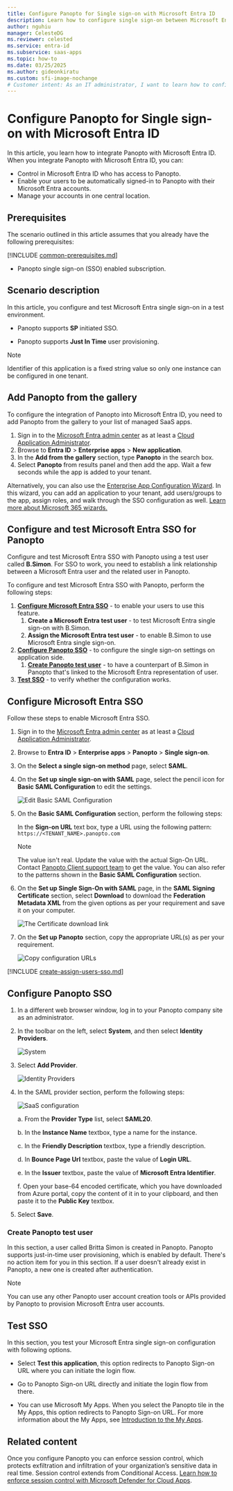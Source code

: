 ```yaml
---
title: Configure Panopto for Single sign-on with Microsoft Entra ID
description: Learn how to configure single sign-on between Microsoft Entra ID and Panopto.
author: nguhiu
manager: CelesteDG
ms.reviewer: celested
ms.service: entra-id
ms.subservice: saas-apps
ms.topic: how-to
ms.date: 03/25/2025
ms.author: gideonkiratu
ms.custom: sfi-image-nochange
# Customer intent: As an IT administrator, I want to learn how to configure single sign-on between Microsoft Entra ID and Panopto so that I can control who has access to Panopto, enable automatic sign-in with Microsoft Entra accounts, and manage my accounts in one central location.
---
```

# Configure Panopto for Single sign-on with Microsoft Entra ID

In this article,  you learn how to integrate Panopto with Microsoft Entra ID. When you integrate Panopto with Microsoft Entra ID, you can:

* Control in Microsoft Entra ID who has access to Panopto.
* Enable your users to be automatically signed-in to Panopto with their Microsoft Entra accounts.
* Manage your accounts in one central location.

## Prerequisites
The scenario outlined in this article assumes that you already have the following prerequisites:

[!INCLUDE [common-prerequisites.md](~/identity/saas-apps/includes/common-prerequisites.md)]
* Panopto single sign-on (SSO) enabled subscription.

## Scenario description

In this article,  you configure and test Microsoft Entra single sign-on in a test environment.

* Panopto supports **SP** initiated SSO.

* Panopto supports **Just In Time** user provisioning.

> [!NOTE]
> Identifier of this application is a fixed string value so only one instance can be configured in one tenant.

## Add Panopto from the gallery

To configure the integration of Panopto into Microsoft Entra ID, you need to add Panopto from the gallery to your list of managed SaaS apps.

1. Sign in to the [Microsoft Entra admin center](https://entra.microsoft.com) as at least a [Cloud Application Administrator](~/identity/role-based-access-control/permissions-reference.md#cloud-application-administrator).
1. Browse to **Entra ID** > **Enterprise apps** > **New application**.
1. In the **Add from the gallery** section, type **Panopto** in the search box.
1. Select **Panopto** from results panel and then add the app. Wait a few seconds while the app is added to your tenant.

 Alternatively, you can also use the [Enterprise App Configuration Wizard](https://portal.office.com/AdminPortal/home?Q=Docs#/azureadappintegration). In this wizard, you can add an application to your tenant, add users/groups to the app, assign roles, and walk through the SSO configuration as well. [Learn more about Microsoft 365 wizards.](/microsoft-365/admin/misc/azure-ad-setup-guides)

<a name='configure-and-test-azure-ad-sso-for-panopto'></a>

## Configure and test Microsoft Entra SSO for Panopto

Configure and test Microsoft Entra SSO with Panopto using a test user called **B.Simon**. For SSO to work, you need to establish a link relationship between a Microsoft Entra user and the related user in Panopto.

To configure and test Microsoft Entra SSO with Panopto, perform the following steps:

1. **[Configure Microsoft Entra SSO](#configure-azure-ad-sso)** - to enable your users to use this feature.
    1. **Create a Microsoft Entra test user** - to test Microsoft Entra single sign-on with B.Simon.
    1. **Assign the Microsoft Entra test user** - to enable B.Simon to use Microsoft Entra single sign-on.
1. **[Configure Panopto SSO](#configure-panopto-sso)** - to configure the single sign-on settings on application side.
    1. **[Create Panopto test user](#create-panopto-test-user)** - to have a counterpart of B.Simon in Panopto that's linked to the Microsoft Entra representation of user.
1. **[Test SSO](#test-sso)** - to verify whether the configuration works.

<a name='configure-azure-ad-sso'></a>

## Configure Microsoft Entra SSO

Follow these steps to enable Microsoft Entra SSO.

1. Sign in to the [Microsoft Entra admin center](https://entra.microsoft.com) as at least a [Cloud Application Administrator](~/identity/role-based-access-control/permissions-reference.md#cloud-application-administrator).
1. Browse to **Entra ID** > **Enterprise apps** > **Panopto** > **Single sign-on**.
1. On the **Select a single sign-on method** page, select **SAML**.
1. On the **Set up single sign-on with SAML** page, select the pencil icon for **Basic SAML Configuration** to edit the settings.

   ![Edit Basic SAML Configuration](common/edit-urls.png)

1. On the **Basic SAML Configuration** section, perform the following steps:

    In the **Sign-on URL** text box, type a URL using the following pattern:
    `https://<TENANT_NAME>.panopto.com`

	> [!NOTE]
	> The value isn't real. Update the value with the actual Sign-On URL. Contact [Panopto Client support team](mailto:support@panopto.com) to get the value. You can also refer to the patterns shown in the **Basic SAML Configuration** section.

1. On the **Set up Single Sign-On with SAML** page, in the **SAML Signing Certificate** section, select **Download** to download the **Federation Metadata XML** from the given options as per your requirement and save it on your computer.

	![The Certificate download link](common/metadataxml.png)

6. On the **Set up Panopto** section, copy the appropriate URL(s) as per your requirement.

	![Copy configuration URLs](common/copy-configuration-urls.png)

<a name='create-an-azure-ad-test-user'></a>

[!INCLUDE [create-assign-users-sso.md](~/identity/saas-apps/includes/create-assign-users-sso.md)]

## Configure Panopto SSO

1. In a different web browser window, log in to your Panopto company site as an administrator.

2. In the toolbar on the left, select **System**, and then select **Identity Providers**.
   
    ![System](./media/panopto-tutorial/toolbar.png "System")

3. Select **Add Provider**.
   
    ![Identity Providers](./media/panopto-tutorial/provider.png "Identity Providers")
   
4. In the SAML provider section, perform the following steps:
   
    ![SaaS configuration](./media/panopto-tutorial/configuration.png "SaaS configuration")
	
	a. From the **Provider Type** list, select **SAML20**.    
	
	b. In the **Instance Name** textbox, type a name for the instance.

	c. In the **Friendly Description** textbox, type a friendly description.
	
	d. In **Bounce Page Url** textbox, paste the value of **Login URL**.

	e. In the **Issuer** textbox, paste the value of **Microsoft Entra Identifier**.

	f. Open your base-64 encoded certificate, which you have downloaded from Azure portal, copy the content of it in to your clipboard, and then paste it to the **Public Key**  textbox.

5. Select **Save**.

### Create Panopto test user

In this section, a user called Britta Simon is created in Panopto. Panopto supports just-in-time user provisioning, which is enabled by default. There's no action item for you in this section. If a user doesn't already exist in Panopto, a new one is created after authentication.

>[!NOTE]
>You can use any other Panopto user account creation tools or APIs provided by Panopto to provision Microsoft Entra user accounts.
>

## Test SSO

In this section, you test your Microsoft Entra single sign-on configuration with following options. 

* Select **Test this application**, this option redirects to Panopto Sign-on URL where you can initiate the login flow. 

* Go to Panopto Sign-on URL directly and initiate the login flow from there.

* You can use Microsoft My Apps. When you select the Panopto tile in the My Apps, this option redirects to Panopto Sign-on URL. For more information about the My Apps, see [Introduction to the My Apps](https://support.microsoft.com/account-billing/sign-in-and-start-apps-from-the-my-apps-portal-2f3b1bae-0e5a-4a86-a33e-876fbd2a4510).

## Related content

Once you configure Panopto you can enforce session control, which protects exfiltration and infiltration of your organization’s sensitive data in real time. Session control extends from Conditional Access. [Learn how to enforce session control with Microsoft Defender for Cloud Apps](/cloud-app-security/proxy-deployment-aad).
